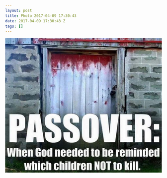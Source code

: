 ```yaml
---
layout: post
title: Photo 2017-04-09 17:30:43
date: 2017-04-09 17:30:43 Z
tags: []
---
```

![](/media/2017/04/159380977054.jpg)
